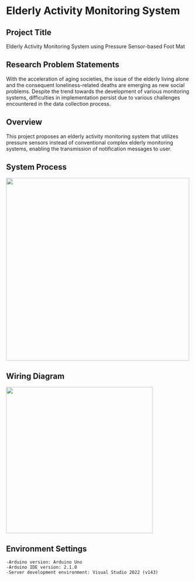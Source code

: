 # Elderly Activity Monitoring System

## Project Title
Elderly Activity Monitoring System using Pressure Sensor-based Foot Mat

## Research Problem Statements
With the acceleration of aging societies, the issue of the elderly living alone and the consequent loneliness-related deaths are emerging as new social problems. Despite the trend towards the development of various monitoring systems, difficulties in implementation persist due to various challenges encountered in the data collection process.

## Overview
This project proposes an elderly activity monitoring system that utilizes pressure sensors instead of conventional complex elderly monitoring systems, enabling the transmission of notification messages to user.

## System Process
<image src="https://github.com/kimhamyong/ederly-activity-monitoring-system/assets/112596422/3ec0f577-c24a-4d06-80a5-0183f5134727" width =500>

## Wiring Diagram
<image src="https://github.com/kimhamyong/ederly-activity-monitoring-system/assets/112596422/8239cf4e-a97b-4964-88e5-ef9d3f12dcd7" width =400>

## Environment Settings
```
-Arduino version: Arduino Uno
-Arduino IDE version: 2.1.0
-Server development environment: Visual Studio 2022 (v143)
```
